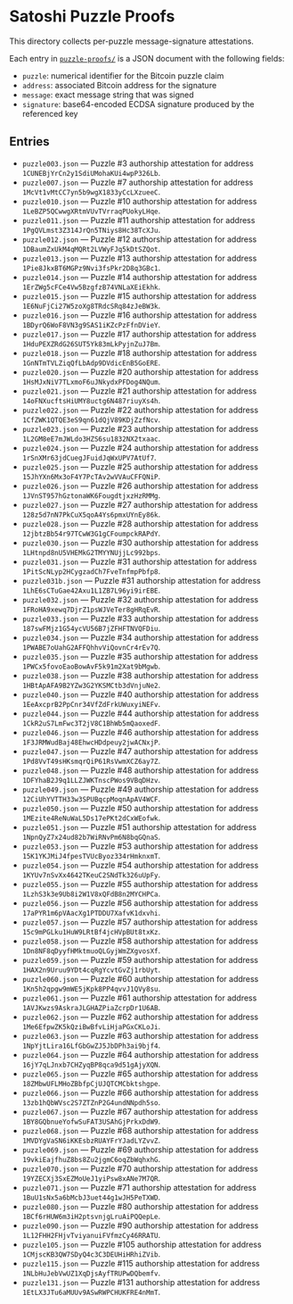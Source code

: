 # Satoshi Puzzle Proofs

This directory collects per-puzzle message-signature attestations.

Each entry in [`puzzle-proofs/`](puzzle-proofs/) is a JSON document with the following fields:

- `puzzle`: numerical identifier for the Bitcoin puzzle claim
- `address`: associated Bitcoin address for the signature
- `message`: exact message string that was signed
- `signature`: base64-encoded ECDSA signature produced by the referenced key

## Entries

- `puzzle003.json` — Puzzle #3 authorship attestation for address `1CUNEBjYrCn2y1SdiUMohaKUi4wpP326Lb`.
- `puzzle007.json` — Puzzle #7 authorship attestation for address `1McVt1vMtCC7yn5b9wgX1833yCcLXzueeC`.
- `puzzle010.json` — Puzzle #10 authorship attestation for address `1LeBZP5QCwwgXRtmVUvTVrraqPUokyLHqe`.
- `puzzle011.json` — Puzzle #11 authorship attestation for address `1PgQVLmst3Z314JrQn5TNiys8Hc38TcXJu`.
- `puzzle012.json` — Puzzle #12 authorship attestation for address `1DBaumZxUkM4qMQRt2LVWyFJq5kDtSZQot`.
- `puzzle013.json` — Puzzle #13 authorship attestation for address `1Pie8JkxBT6MGPz9Nvi3fsPkr2D8q3GBc1`.
- `puzzle014.json` — Puzzle #14 authorship attestation for address `1ErZWg5cFCe4Vw5BzgfzB74VNLaXEiEkhk`.
- `puzzle015.json` — Puzzle #15 authorship attestation for address `1E6NuFjCi27W5zoXg8TRdcSRq84zJeBW3k`.
- `puzzle016.json` — Puzzle #16 authorship attestation for address `1BDyrQ6WoF8VN3g9SAS1iKZcPzFfnDVieY`.
- `puzzle017.json` — Puzzle #17 authorship attestation for address `1HduPEXZRdG26SUT5Yk83mLkPyjnZuJ7Bm`.
- `puzzle018.json` — Puzzle #18 authorship attestation for address `1GnNTmTVLZiqQfLbAdp9DVdicEnB5GoERE`.
- `puzzle020.json` — Puzzle #20 authorship attestation for address `1HsMJxNiV7TLxmoF6uJNkydxPFDog4NQum`.
- `puzzle021.json` — Puzzle #21 authorship attestation for address `14oFNXucftsHiUMY8uctg6N487riuyXs4h`.
- `puzzle022.json` — Puzzle #22 authorship attestation for address `1CfZWK1QTQE3eS9qn61dQjV89KDjZzfNcv`.
- `puzzle023.json` — Puzzle #23 authorship attestation for address `1L2GM8eE7mJWLdo3HZS6su1832NX2txaac`.
- `puzzle024.json` — Puzzle #24 authorship attestation for address `1rSnXMr63jdCuegJFuidJqWxUPV7AtUf7`.
- `puzzle025.json` — Puzzle #25 authorship attestation for address `15JhYXn6Mx3oF4Y7PcTAv2wVVAuCFFQNiP`.
- `puzzle026.json` — Puzzle #26 authorship attestation for address `1JVnST957hGztonaWK6FougdtjxzHzRMMg`.
- `puzzle027.json` — Puzzle #27 authorship attestation for address `128z5d7nN7PkCuX5qoA4Ys6pmxUYnEy86k`.
- `puzzle028.json` — Puzzle #28 authorship attestation for address `12jbtzBb54r97TCwW3G1gCFoumpckRAPdY`.
- `puzzle030.json` — Puzzle #30 authorship attestation for address `1LHtnpd8nU5VHEMkG2TMYYNUjjLc992bps`.
- `puzzle031.json` — Puzzle #31 authorship attestation for address `1PitScNLyp2HCygzadCh7FveTnfmpPbfp8`.
- `puzzle031b.json` — Puzzle #31 authorship attestation for address `1LhE6sCTuGae42Axu1L1ZB7L96yi9irEBE`.
- `puzzle032.json` — Puzzle #32 authorship attestation for address `1FRoHA9xewq7DjrZ1psWJVeTer8gHRqEvR`.
- `puzzle033.json` — Puzzle #33 authorship attestation for address `187swFMjz1G54ycVU56B7jZFHFTNVQFDiu`.
- `puzzle034.json` — Puzzle #34 authorship attestation for address `1PWABE7oUahG2AFFQhhvViQovnCr4rEv7Q`.
- `puzzle035.json` — Puzzle #35 authorship attestation for address `1PWCx5fovoEaoBowAvF5k91m2Xat9bMgwb`.
- `puzzle038.json` — Puzzle #38 authorship attestation for address `1HBtApAFA9B2YZw3G2YKSMCtb3dVnjuNe2`.
- `puzzle040.json` — Puzzle #40 authorship attestation for address `1EeAxcprB2PpCnr34VfZdFrkUWuxyiNEFv`.
- `puzzle044.json` — Puzzle #44 authorship attestation for address `1CkR2uS7LmFwc3T2jV8C1BhWb5mQaoxedF`.
- `puzzle046.json` — Puzzle #46 authorship attestation for address `1F3JRMWudBaj48EhwcHDdpeuy2jwACNxjP`.
- `puzzle047.json` — Puzzle #47 authorship attestation for address `1Pd8VvT49sHKsmqrQiP61RsVwmXCZ6ay7Z`.
- `puzzle048.json` — Puzzle #48 authorship attestation for address `1DFYhaB2J9q1LLZJWKTnscPWos9VBqDHzv`.
- `puzzle049.json` — Puzzle #49 authorship attestation for address `12CiUhYVTTH33w3SPUBqcpMoqnApAV4WCF`.
- `puzzle050.json` — Puzzle #50 authorship attestation for address `1MEzite4ReNuWaL5Ds17ePKt2dCxWEofwk`.
- `puzzle051.json` — Puzzle #51 authorship attestation for address `1NpnQyZ7x24ud82b7WiRNvPm6N8bqGQnaS`.
- `puzzle053.json` — Puzzle #53 authorship attestation for address `15K1YKJMiJ4fpesTVUcByoz334rHmknxmT`.
- `puzzle054.json` — Puzzle #54 authorship attestation for address `1KYUv7nSvXx4642TKeuC2SNdTk326uUpFy`.
- `puzzle055.json` — Puzzle #55 authorship attestation for address `1LzhS3k3e9Ub8i2W1V8xQFdB8n2MYCHPCa`.
- `puzzle056.json` — Puzzle #56 authorship attestation for address `17aPYR1m6pVAacXg1PTDDU7XafvK1dxvhi`.
- `puzzle057.json` — Puzzle #57 authorship attestation for address `15c9mPGLku1HuW9LRtBf4jcHVpBUt8txKz`.
- `puzzle058.json` — Puzzle #58 authorship attestation for address `1Dn8NF8qDyyfHMktmuoQLGyjWmZXgvosXf`.
- `puzzle059.json` — Puzzle #59 authorship attestation for address `1HAX2n9Uruu9YDt4cqRgYcvtGvZj1rbUyt`.
- `puzzle060.json` — Puzzle #60 authorship attestation for address `1Kn5h2qpgw9mWE5jKpk8PP4qvvJ1QVy8su`.
- `puzzle061.json` — Puzzle #61 authorship attestation for address `1AVJKwzs9AskraJLGHAZPiaZcrpDr1U6AB`.
- `puzzle062.json` — Puzzle #62 authorship attestation for address `1Me6EfpwZK5kQziBwBfvLiHjaPGxCKLoJi`.
- `puzzle063.json` — Puzzle #63 authorship attestation for address `1NpYjtLira16LfGbGwZJ5JbDPh3ai9bjf4`.
- `puzzle064.json` — Puzzle #64 authorship attestation for address `16jY7qLJnxb7CHZyqBP8qca9d51gAjyXQN`.
- `puzzle065.json` — Puzzle #65 authorship attestation for address `18ZMbwUFLMHoZBbfpCjUJQTCMCbktshgpe`.
- `puzzle066.json` — Puzzle #66 authorship attestation for address `13zb1hQbWVsc2S7ZTZnP2G4undNNpdh5so`.
- `puzzle067.json` — Puzzle #67 authorship attestation for address `1BY8GQbnueYofwSuFAT3USAhGjPrkxDdW9`.
- `puzzle068.json` — Puzzle #68 authorship attestation for address `1MVDYgVaSN6iKKEsbzRUAYFrYJadLYZvvZ`.
- `puzzle069.json` — Puzzle #69 authorship attestation for address `19vkiEajfhuZ8bs8Zu2jgmC6oqZbWqhxhG`.
- `puzzle070.json` — Puzzle #70 authorship attestation for address `19YZECXj3SxEZMoUeJ1yiPsw8xANe7M7QR`.
- `puzzle071.json` — Puzzle #71 authorship attestation for address `1BuU1sNx5a6bMcbJ3uet44g1wJH5PeTXWD`.
- `puzzle080.json` — Puzzle #80 authorship attestation for address `1BCf6rHUW6m3iH2ptsvnjgLruAiPQQepLe`.
- `puzzle090.json` — Puzzle #90 authorship attestation for address `1L12FHH2FHjvTviyanuiFVfmzCy46RRATU`.
- `puzzle105.json` — Puzzle #105 authorship attestation for address `1CMjscKB3QW7SDyQ4c3C3DEUHiHRhiZVib`.
- `puzzle115.json` — Puzzle #115 authorship attestation for address `1NLbHuJebVwUZ1XqDjsAyfTRUPwDQbemfv`.
- `puzzle131.json` — Puzzle #131 authorship attestation for address `1EtLX3JTu6aMUUv9ASwRWPCHUKFRE4nMmT`.
